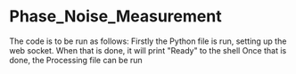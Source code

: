 # Phase_Noise_Measurement
The code is to be run as follows:
Firstly the Python file is run, setting up the web socket. When that is done, it will print "Ready" to the shell
Once that is done, the Processing file can be run
